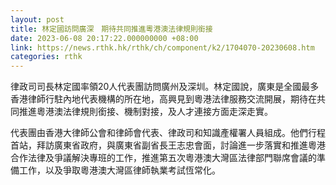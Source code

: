 ```yaml
---
layout: post
title: 林定國訪問廣深　期待共同推進粵港澳法律規則銜接
date: 2023-06-08 20:17:22.000000000 +08:00
link: https://news.rthk.hk/rthk/ch/component/k2/1704070-20230608.htm
categories: rthk
---
```


律政司司長林定國率領20人代表團訪問廣州及深圳。林定國說，廣東是全國最多香港律師行駐內地代表機構的所在地，高興見到粵港法律服務交流開展，期待在共同推進粵港澳法律規則銜接、機制對接，及人才連接方面走深走實。

代表團由香港大律師公會和律師會代表、律政司和知識產權署人員組成。他們行程首站，拜訪廣東省政府，與廣東省副省長王志忠會面，討論進一步落實和推進粵港合作法律及爭議解決專班的工作，推進第五次粵港澳大灣區法律部門聯席會議的準備工作，以及爭取粵港澳大灣區律師執業考試恆常化。
